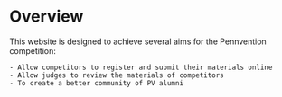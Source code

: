 # Overview

This website is designed to achieve several aims for the Pennvention competition:

	- Allow competitors to register and submit their materials online
	- Allow judges to review the materials of competitors
	- To create a better community of PV alumni
